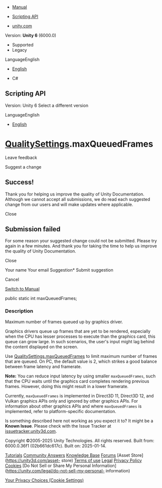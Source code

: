 [ ]()

  * [Manual](../Manual/index.html)
  * [Scripting API](../ScriptReference/index.html)

  * [unity.com](https://unity.com/)

Version: **Unity 6** (6000.0)

  * Supported
  * Legacy

LanguageEnglish

  * [English]()

  * C#

[ ](https://docs.unity3d.com)

## Scripting API

Version: Unity 6 Select a different version

LanguageEnglish

  * [English]()

#  [QualitySettings](QualitySettings.html).maxQueuedFrames

Leave feedback

Suggest a change

## Success!

Thank you for helping us improve the quality of Unity Documentation. Although
we cannot accept all submissions, we do read each suggested change from our
users and will make updates where applicable.

Close

## Submission failed

For some reason your suggested change could not be submitted. Please <a>try
again</a> in a few minutes. And thank you for taking the time to help us
improve the quality of Unity Documentation.

Close

Your name Your email Suggestion* Submit suggestion

Cancel

[Switch to Manual](../Manual/class-QualitySettings.html "Go to QualitySettings
Component in the Manual")

public static int maxQueuedFrames;

### Description

Maximum number of frames queued up by graphics driver.

Graphics drivers queue up frames that are yet to be rendered, especially when
the CPU has lesser processes to execute than the graphics card, this queue can
grow large. In such scenarios, the user's input might lag behind the content
displayed on the screen.  
  
Use [QualitySettings.maxQueuedFrames](QualitySettings-maxQueuedFrames.html) to
limit maximum number of frames that are queued. On PC, the default value is 2,
which strikes a good balance between frame latency and framerate.  
  
**Note:** You can reduce input latency by using smaller `maxQueuedFrames`,
such that the CPU waits until the graphics card completes rendering previous
frames. However, doing this might result in a lower framerate.  
  
Currently, `maxQueuedFrames` is implemented in Direct3D 11, Direct3D 12, and
Vulkan graphics APIs only and ignored by other graphics APIs. For information
about other graphics APIs and where `maxQueuedFrames` is implemented, refer to
platform-specific documentation.

Is something described here not working as you expect it to? It might be a
**Known Issue**. Please check with the Issue Tracker at
[issuetracker.unity3d.com](https://issuetracker.unity3d.com).

Copyright ©2005-2025 Unity Technologies. All rights reserved. Built from:
6000.0.36f1 (02b661dc617c). Built on: 2025-01-14.

[Tutorials](https://unity3d.com/learn) [Community
Answers](https://answers.unity3d.com) [Knowledge
Base](https://support.unity3d.com/hc/en-us)
[Forums](https://forum.unity3d.com) [Asset Store](https://unity3d.com/asset-
store) [Terms of use](https://docs.unity3d.com/Manual/TermsOfUse.html)
[Legal](https://unity.com/legal) [Privacy
Policy](https://unity.com/legal/privacy-policy)
[Cookies](https://unity.com/legal/cookie-policy) [Do Not Sell or Share My
Personal Information](https://unity.com/legal/do-not-sell-my-personal-
information)

[Your Privacy Choices (Cookie Settings)](javascript:void\(0\);)

